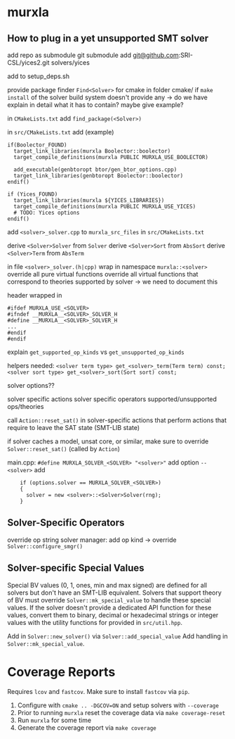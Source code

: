 # murxla

## How to plug in a yet unsupported SMT solver

add repo as submodule
git submodule add git@github.com:SRI-CSL/yices2.git solvers/yices

add to setup_deps.sh

provide package finder `Find<Solver>` for cmake in folder cmake/
if `make install` of the solver build system doesn't provide any
-> do we have explain in detail what it has to contain? maybe give example?

in `CMakeLists.txt` add
`find_package(<Solver>)`

in `src/CMakeLists.txt` add (example)
```
if(Boolector_FOUND)
  target_link_libraries(murxla Boolector::boolector)
  target_compile_definitions(murxla PUBLIC MURXLA_USE_BOOLECTOR)

  add_executable(genbtoropt btor/gen_btor_options.cpp)
  target_link_libraries(genbtoropt Boolector::boolector)
endif()

if (Yices_FOUND)
  target_link_libraries(murxla ${YICES_LIBRARIES})
  target_compile_definitions(murxla PUBLIC MURXLA_USE_YICES)
  # TODO: Yices options
endif()
```

add `<solver>_solver.cpp` to `murxla_src_files` in `src/CMakeLists.txt`

derive `<Solver>Solver` from `Solver`
derive `<Solver>Sort` from `AbsSort`
derive `<Solver>Term` from `AbsTerm`

in file `<solver>_solver.(h|cpp)`
wrap in namespace `murxla::<solver>`
override all pure virtual functions
override all virtual functions that correspond to theories supported by solver
-> we need to document this

header wrapped in
```
#ifdef MURXLA_USE_<SOLVER>
#ifndef __MURXLA__<SOLVER>_SOLVER_H
#define __MURXLA__<SOLVER>_SOLVER_H
...
#endif
#endif
```

explain
`get_supported_op_kinds` vs `get_unsupported_op_kinds`

helpers needed:
`<solver term type> get_<solver>_term(Term term) const;`
`<solver sort type> get_<solver>_sort(Sort sort) const;`


solver options??

solver specific actions
solver specific operators
supported/unsupported ops/theories

call `Action::reset_sat()` in solver-specific actions that perform
actions that require to leave the SAT state (SMT-LIB state)

if solver caches a model, unsat core, or similar, make sure to override
`Solver::reset_sat()` (called by `Action`)

main.cpp:
`#define MURXLA_SOLVER_<SOLVER> "<solver>"`
add option `--<solver>`
add
```
    if (options.solver == MURXLA_SOLVER_<SOLVER>)
    {
      solver = new <solver>::<Solver>Solver(rng);
    }
```

## Solver-Specific Operators
override op string
solver manager: add op kind
-> override `Solver::configure_smgr()`

## Solver-specific Special Values
Special BV values (0, 1, ones, min and max signed) are defined for all solvers
but don't have an SMT-LIB equivalent. Solvers that support theory of BV must
override `Solver::mk_special_value` to handle these special values.
If the solver doesn't provide a dedicated API function for these values,
convert them to binary, decimal or hexadecimal strings or integer values
with the utility functions for provided in `src/util.hpp`.

Add in `Solver::new_solver()` via `Solver::add_special_value`
Add handling in `Solver::mk_special_value`.


# Coverage Reports

Requires `lcov` and `fastcov`. Make sure to install `fastcov` via `pip`.

1. Configure with `cmake .. -DGCOV=ON` and setup solvers with `--coverage`
2. Prior to running `murxla` reset the coverage data via `make coverage-reset`
3. Run `murxla` for some time
4. Generate the coverage report via `make coverage`
